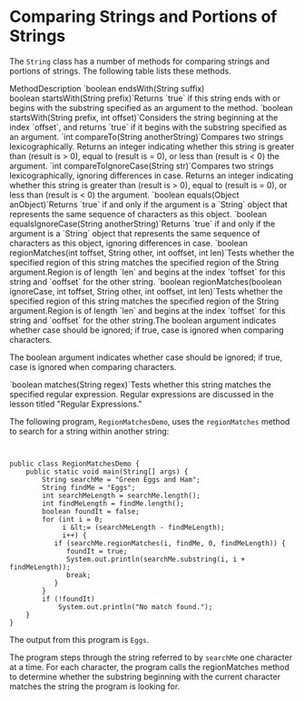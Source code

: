 
# Comparing Strings and Portions of Strings

The `String` class has a number of methods for comparing strings and portions of strings. The following table lists these methods.
<th id="h1">Method</th><th id="h2" width="50%">Description</th>
<td headers="h1">`boolean endsWith(String suffix)<br />boolean startsWith(String prefix)`</td><td headers="h2">Returns `true` if this string ends with or begins with the substring specified as an argument to the method.</td>
<td headers="h1">`boolean startsWith(String prefix, int offset)`</td><td headers="h2">Considers the string beginning at the index `offset`, and returns `true` if it begins with the substring specified as an argument.</td>
<td headers="h1">`int compareTo(String anotherString)`</td><td headers="h2">Compares two strings lexicographically. Returns an integer indicating whether this string is greater than (result is &gt; 0), equal to (result is = 0), or less than (result is &lt; 0) the argument.</td>
<td headers="h1">`int compareToIgnoreCase(String str)`</td><td headers="h2">Compares two strings lexicographically, ignoring differences in case. Returns an integer indicating whether this string is greater than (result is &gt; 0), equal to (result is = 0), or less than (result is &lt; 0) the argument.</td>
<td headers="h1">`boolean equals(Object anObject)`</td><td headers="h2">Returns `true` if and only if the argument is a `String` object that represents the same sequence of characters as this object.</td>
<td headers="h1">`boolean equalsIgnoreCase(String anotherString)`</td><td headers="h2">Returns `true` if and only if the argument is a `String` object that represents the same sequence of characters as this object, ignoring differences in case.</td>
<td headers="h1">`boolean regionMatches(int toffset, String other, int ooffset, int len)`</td><td headers="h2">Tests whether the specified region of this string matches the specified region of the String argument.Region is of length `len` and begins at the index `toffset` for this string and `ooffset` for the other string.</td>
<td headers="h1">`boolean regionMatches(boolean ignoreCase, int toffset, String other, int ooffset, int len)`</td><td headers="h2">Tests whether the specified region of this string matches the specified region of the String argument.Region is of length `len` and begins at the index `toffset` for this string and `ooffset` for the other string.The boolean argument indicates whether case should be ignored; if true, case is ignored when comparing characters.</td>

The boolean argument indicates whether case should be ignored; if true, case is ignored when comparing characters.
<td headers="h1">`boolean matches(String regex)`</td><td headers="h2">Tests whether this string matches the specified regular expression. Regular expressions are discussed in the lesson titled "Regular Expressions."</td>

The following program, `RegionMatchesDemo`, uses the `regionMatches` method to search for a string within another string:

```


public class RegionMatchesDemo {
    public static void main(String[] args) {
        String searchMe = "Green Eggs and Ham";
        String findMe = "Eggs";
        int searchMeLength = searchMe.length();
        int findMeLength = findMe.length();
        boolean foundIt = false;
        for (int i = 0; 
             i &lt;= (searchMeLength - findMeLength);
             i++) {
           if (searchMe.regionMatches(i, findMe, 0, findMeLength)) {
              foundIt = true;
              System.out.println(searchMe.substring(i, i + findMeLength));
              break;
           }
        }
        if (!foundIt)
            System.out.println("No match found.");
    }
}

```

The output from this program is `Eggs`.

The program steps through the string referred to by `searchMe` one character at a time. For each character, the program calls the regionMatches method to determine whether the substring beginning with the current character matches the string the program is looking for.
